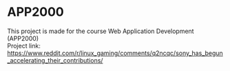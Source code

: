 # APP2000
This project is made for the course Web Application Development (APP2000)\
Project link: https://www.reddit.com/r/linux_gaming/comments/q2ncqc/sony_has_begun_accelerating_their_contributions/
